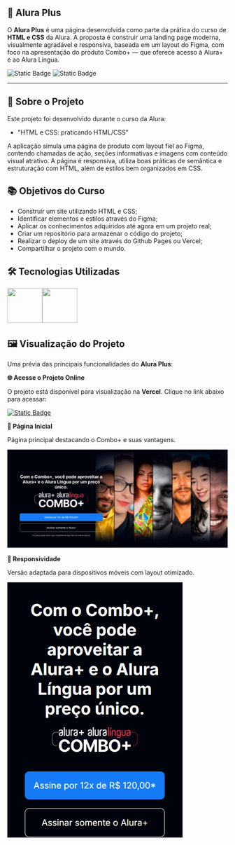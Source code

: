 ## 🧩 Alura Plus

O **Alura Plus** é uma página desenvolvida como parte da prática do curso de **HTML e CSS** da Alura. A proposta é construir uma landing page moderna, visualmente agradável e responsiva, baseada em um layout do Figma, com foco na apresentação do produto Combo+ — que oferece acesso à Alura+ e ao Alura Língua.

![Static Badge](https://img.shields.io/badge/Conclu%C3%ADdo-label?style=for-the-badge&label=Status) ![Static Badge](https://img.shields.io/badge/Alura-label?style=for-the-badge&label=Curso&color=%23000080)

<hr>

## 🚀 Sobre o Projeto

Este projeto foi desenvolvido durante o curso da Alura:

* "HTML e CSS: praticando HTML/CSS"

A aplicação simula uma página de produto com layout fiel ao Figma, contendo chamadas de ação, seções informativas e imagens com conteúdo visual atrativo. A página é responsiva, utiliza boas práticas de semântica e estruturação com HTML, além de estilos bem organizados em CSS.

## 📚 Objetivos do Curso

* Construir um site utilizando HTML e CSS;
* Identificar elementos e estilos através do Figma;
* Aplicar os conhecimentos adquiridos até agora em um projeto real;
* Criar um repositório para armazenar o código do projeto;
* Realizar o deploy de um site através do Github Pages ou Vercel;
* Compartilhar o projeto com o mundo.

## 🛠️ Tecnologias Utilizadas

<img src="https://cdn.jsdelivr.net/gh/devicons/devicon@latest/icons/html5/html5-original-wordmark.svg" width="80" height="80"/><img src="https://cdn.jsdelivr.net/gh/devicons/devicon@latest/icons/css3/css3-original-wordmark.svg" width="80" height="80"/>

## 🖼️ Visualização do Projeto

Uma prévia das principais funcionalidades do **Alura Plus**:

**🌐 Acesse o Projeto Online**

O projeto está disponível para visualização na **Vercel**. Clique no link abaixo para acessar:

<a href="https://alura-plus-drab-six.vercel.app/" target="_blank">![Static Badge](https://img.shields.io/badge/Vercel-project?style=for-the-badge&color=A91079)</a>

**🧾 Página Inicial**

Página principal destacando o Combo+ e suas vantagens.

![Página Inicial](assets/images/alura-plus-home.png)

**📱 Responsividade**

Versão adaptada para dispositivos móveis com layout otimizado.

![Reponsividade](assets/images/alura-plus-responsivity.png)
